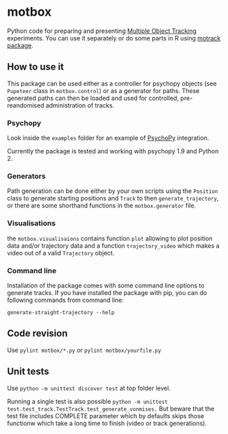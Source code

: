 # motbox

Python code for preparing and presenting [Multiple Object Tracking](http://www.scholarpedia.org/article/Multiple_object_tracking) experiments. You can use it separately or do some parts in R using [motrack package](https://github.com/jirilukavsky/motrack). 

## How to use it

This package can be used either as a controller for psychopy objects (see `Pupeteer` class in `motbox.control`) or as a generator for paths. These generated paths can then be loaded and used for controlled, pre-reandomised administration of tracks.

### Psychopy
Look inside the `examples` folder for an example of [PsychoPy](https://www.psychopy.org/) integration. 

Currently the package is tested and working with psychopy 1.9 and Python 2.

### Generators
Path generation can be done either by your own scripts using the `Position` class to generate starting positions and `Track` to then `generate_trajectory`, or there are some shorthand functions in the `motbox.generator` file.

### Visualisations
the `motbox.visualisaions` contains function `plot` allowing to plot position data and/or trajectory data and a function `trajectory_video` which makes a video out of a valid `Trajectory` object.

### Command line
Installation of the package comes with some command line options to generate tracks. If you have installed the package with pip, you can do following commands from command line:

`generate-straight-trajectory --help`

## Code revision

Use `pylint motbox/*.py` or `pylint motbox/yourfile.py`

## Unit tests

Use `python -m unittest discover test` at top folder level.

Running a single test is also possible `python -m unittest test.test_track.TestTrack.test_generate_vonmises.` But beware that the test file includes COMPLETE parameter which by defaults skips those functionw which take a long time to finish (video or track generations).